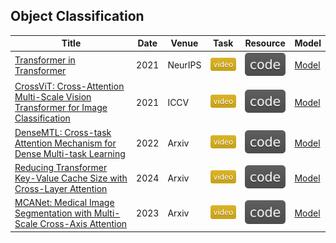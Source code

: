 ## Object Classification
| Title | Date | Venue | Task | Resource | Model |
| --- | --- | --- | --- | --- | --- |
| [Transformer in Transformer](https://paperswithcode.com/paper/transformer-in-transformer) | 2021 | NeurIPS | ![](./assets/video.svg) | [![](./assets/code.svg)](https://github.com/huawei-noah/Efficient-AI-Backbones/tree/master/tnt_pytorch) | [Model](models/TNT.png) |
| [CrossViT: Cross-Attention Multi-Scale Vision Transformer for Image Classification](https://paperswithcode.com/paper/2103-14899) | 2021 | ICCV | ![](./assets/video.svg) | [![](./assets/code.svg)](https://github.com/IBM/CrossViT) | [Model](models/CrossViT.png) |
| [DenseMTL: Cross-task Attention Mechanism for Dense Multi-task Learning](https://paperswithcode.com/paper/cross-task-attention-mechanism-for-dense) | 2022 | Arxiv | ![](./assets/video.svg) | [![](./assets/code.svg)](https://github.com/astra-vision/densemtl) | [Model](models/DenseMTL.png) |
| [Reducing Transformer Key-Value Cache Size with Cross-Layer Attention](https://paperswithcode.com/paper/reducing-transformer-key-value-cache-size) | 2024 | Arxiv | ![](./assets/video.svg) | [![](./assets/code.svg)](https://github.com/whyNLP/LCKV) | [Model](models/LCKV.png) |
| [MCANet: Medical Image Segmentation with Multi-Scale Cross-Axis Attention](https://paperswithcode.com/paper/mcanet-medical-image-segmentation-with-multi) | 2023 | Arxiv | ![](./assets/video.svg) | [![](./assets/code.svg)](https://github.com/haoshao-nku/medical_seg) | [Model](models/MCANet.png) |
